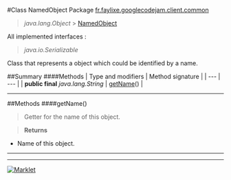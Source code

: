 #Class NamedObject
Package [fr.faylixe.googlecodejam.client.common](README.md)<br>

> *java.lang.Object* > [NamedObject](NamedObject.md)

All implemented interfaces :
> *java.io.Serializable*

Class that represents a object which
 could be identified by a name.


##Summary
####Methods
| Type and modifiers | Method signature |
| --- | --- |
| **public final** *java.lang.String* | [getName](#getname)() |

---


##Methods
####getName()
> Getter for the name of this object.

> **Returns**
* Name of this object.


---

---

[![Marklet](https://img.shields.io/badge/Generated%20by-Marklet-green.svg)](https://github.com/Faylixe/marklet)